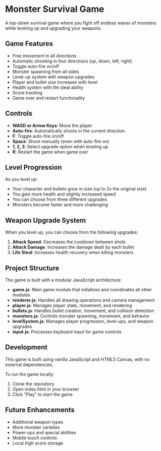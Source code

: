 # Monster Survival Game

A top-down survival game where you fight off endless waves of monsters while leveling up and upgrading your weapons.

## Game Features

- Free movement in all directions
- Automatic shooting in four directions (up, down, left, right)
- Toggle auto-fire on/off
- Monster spawning from all sides
- Level-up system with weapon upgrades
- Player and bullet size increases with level
- Health system with life steal ability
- Score tracking
- Game over and restart functionality

## Controls

- **WASD or Arrow Keys**: Move the player
- **Auto-fire**: Automatically shoots in the current direction
- **F**: Toggle auto-fire on/off
- **Space**: Shoot manually (even with auto-fire on)
- **1, 2, 3**: Select upgrade option when leveling up
- **R**: Restart the game when game over

## Level Progression

As you level up:
- Your character and bullets grow in size (up to 2x the original size)
- You gain more health and slightly increased speed
- You can choose from three different upgrades
- Monsters become faster and more challenging

## Weapon Upgrade System

When you level up, you can choose from the following upgrades:

1. **Attack Speed**: Decreases the cooldown between shots
2. **Attack Damage**: Increases the damage dealt by each bullet
3. **Life Steal**: Increases health recovery when killing monsters

## Project Structure

The game is built with a modular JavaScript architecture:

- **game.js**: Main game module that initializes and coordinates all other modules
- **renderer.js**: Handles all drawing operations and camera management
- **player.js**: Manages player state, movement, and rendering
- **bullets.js**: Handles bullet creation, movement, and collision detection
- **monsters.js**: Controls monster spawning, movement, and behavior
- **levelSystem.js**: Manages player progression, level-ups, and weapon upgrades
- **input.js**: Processes keyboard input for game controls

## Development

This game is built using vanilla JavaScript and HTML5 Canvas, with no external dependencies.

To run the game locally:

1. Clone the repository
2. Open index.html in your browser
3. Click "Play" to start the game

## Future Enhancements

- Additional weapon types
- More monster varieties
- Power-ups and special abilities
- Mobile touch controls
- Local high score storage 